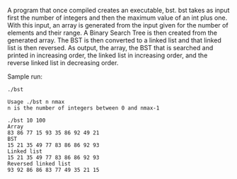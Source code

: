 A program that once compiled creates an executable, bst. bst takes as input first the number of integers and then the maximum value of an int plus one. With this input, an array is generated from the input given for the number of elements and their range. A Binary Search Tree is then created from the generated array. The BST is then converted to a linked list and that linked list is then reversed. As output, the array, the BST that is searched and printed in increasing order, the linked list in increasing order, and the reverse linked list in decreasing order.
    
Sample run:
    
    ./bst
    
    Usage ./bst n nmax
    n is the number of integers between 0 and nmax-1
    
    ./bst 10 100
    Array
    83 86 77 15 93 35 86 92 49 21
    BST
    15 21 35 49 77 83 86 86 92 93
    Linked list
    15 21 35 49 77 83 86 86 92 93
    Reversed linked list
    93 92 86 86 83 77 49 35 21 15
